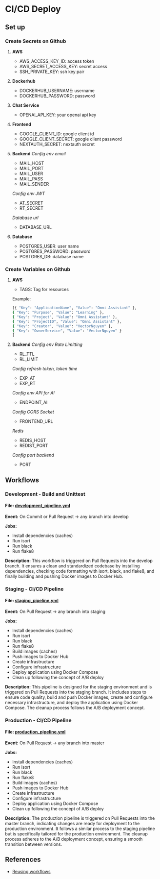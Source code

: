 # CI/CD Deploy

## Set up

### Create Secrets on Github

1. **AWS**

   - AWS_ACCESS_KEY_ID: access token
   - AWS_SECRET_ACCESS_KEY: secret access
   - SSH_PRIVATE_KEY: ssh key pair

2. **Dockerhub**

   - DOCKERHUB_USERNAME: username
   - DOCKERHUB_PASSWORD: password

3. **Chat Service**

   - OPENAI_API_KEY: your openai api key

4. **Frontend**

   - GOOGLE_CLIENT_ID: google client id
   - GOOGLE_CLIENT_SECRET: google client password
   - NEXTAUTH_SECRET: nextauth secret

5. **Backend**
   _Config env email_

   - MAIL_HOST
   - MAIL_PORT
   - MAIL_USER
   - MAIL_PASS
   - MAIL_SENDER

   _Config env JWT_

   - AT_SECRET
   - RT_SECRET

   _Database url_

   - DATABASE_URL

6. **Database**
   - POSTGRES_USER: user name
   - POSTGRES_PASSWORD: password
   - POSTGRES_DB: database name

### Create Variables on Github

1. **AWS**

   - TAGS: Tag for resources

   Example:

   ```sh
   [{ "Key": "ApplicationName", "Value": "Omni Assistant" },
   { "Key": "Purpose", "Value": "Learning" },
   { "Key": "Project", "Value": "Omni Assistant" },
   { "Key": "ProjectID", "Value": "Omni Assistant" },
   { "Key": "Creator", "Value": "VectorNguyen" },
   { "Key": "OwnerService", "Value": "VectorNguyen" }
   ]
   ```

2. **Backend**
   _Config env Rate Limitting_

   - RL_TTL
   - RL_LIMIT

   _Config refresh token, token time_

   - EXP_AT
   - EXP_RT

   _Config env API for AI_

   - ENDPOINT_AI

   _Config CORS Socket_

   - FRONTEND_URL

   _Redis_

   - REDIS_HOST
   - REDIST_PORT

   _Config port backend_

   - PORT

## Workflows

### Development - Build and Unittest

#### File: [development_pipeline.yml](development_pipeline.yml)

**Event:** On Commit or Pull Request → any branch into develop

**Jobs:**

- Install dependencies (caches)
- Run isort
- Run black
- Run flake8

**Description:**
This workflow is triggered on Pull Requests into the develop branch. It ensures a clean and standardized codebase by installing dependencies, checking code formatting with isort, black, and flake8, and finally building and pushing Docker images to Docker Hub.

### Staging - CI/CD Pipeline

#### File: [staging_pipeline.yml](staging_pipeline.yml)

**Event:** On Pull Request → any branch into staging

**Jobs:**

- Install dependencies (caches)
- Run isort
- Run black
- Run flake8
- Build images (caches)
- Push images to Docker Hub
- Create infrastructure
- Configure infrastructure
- Deploy application using Docker Compose
- Clean up following the concept of A/B deploy

**Description:**
This pipeline is designed for the staging environment and is triggered on Pull Requests into the staging branch. It includes steps to ensure code quality, build and push Docker images, create and configure necessary infrastructure, and deploy the application using Docker Compose. The cleanup process follows the A/B deployment concept.

### Production - CI/CD Pipeline

#### File: [production_pipeline.yml](production_pipeline.yml)

**Event:** On Pull Request → any branch into master

**Jobs:**

- Install dependencies (caches)
- Run isort
- Run black
- Run flake8
- Build images (caches)
- Push images to Docker Hub
- Create infrastructure
- Configure infrastructure
- Deploy application using Docker Compose
- Clean up following the concept of A/B deploy

**Description:**
The production pipeline is triggered on Pull Requests into the master branch, indicating changes are ready for deployment to the production environment. It follows a similar process to the staging pipeline but is specifically tailored for the production environment. The cleanup process adheres to the A/B deployment concept, ensuring a smooth transition between versions.

## References

- [Reusing workflows](https://docs.github.com/en/actions/sharing-automations/reusing-workflows)
